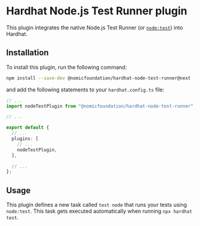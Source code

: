 # Hardhat Node.js Test Runner plugin

This plugin integrates the native Node.js Test Runner (or [`node:test`](https://nodejs.org/docs/latest/api/test.html)) into Hardhat.

## Installation

To install this plugin, run the following command:

```bash
npm install --save-dev @nomicfoundation/hardhat-node-test-runner@next
```

and add the following statements to your `hardhat.config.ts` file:

```typescript
// ...
import nodeTestPlugin from "@nomicfoundation/hardhat-node-test-runner";

// ...

export default {
  // ...
  plugins: [
    // ...
    nodeTestPlugin,
  ],

  // ...
};
```

## Usage

This plugin defines a new task called `test node` that runs your tests using `node:test`. This task gets executed automatically when running `npx hardhat test`.
